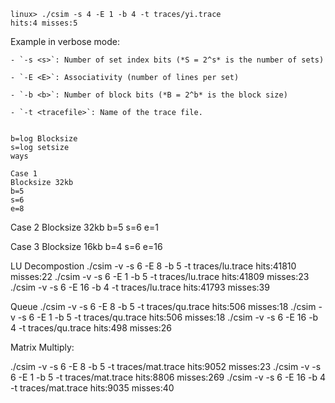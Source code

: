 
```
linux> ./csim -s 4 -E 1 -b 4 -t traces/yi.trace 
hits:4 misses:5 
```

Example in verbose mode:
```
- `-s <s>`: Number of set index bits (*S = 2^s* is the number of sets)

- `-E <E>`: Associativity (number of lines per set)

- `-b <b>`: Number of block bits (*B = 2^b* is the block size)

- `-t <tracefile>`: Name of the trace file.


b=log Blocksize
s=log setsize
ways 

Case 1
Blocksize 32kb
b=5
s=6
e=8
```
Case 2
Blocksize 32kb
b=5
s=6
e=1

Case 3
Blocksize 16kb
b=4
s=6
e=16


LU Decompostion
./csim -v -s 6 -E 8 -b 5 -t traces/lu.trace   hits:41810 misses:22
./csim -v -s 6 -E 1 -b 5 -t traces/lu.trace   hits:41809 misses:23
./csim -v -s 6 -E 16 -b 4 -t traces/lu.trace  hits:41793 misses:39

Queue
./csim -v -s 6 -E 8 -b 5 -t traces/qu.trace     hits:506 misses:18
./csim -v -s 6 -E 1 -b 5 -t traces/qu.trace     hits:506 misses:18
./csim -v -s 6 -E 16 -b 4 -t traces/qu.trace    hits:498 misses:26

Matrix Multiply:

./csim -v -s 6 -E 8 -b 5 -t traces/mat.trace    hits:9052 misses:23
./csim -v -s 6 -E 1 -b 5 -t traces/mat.trace    hits:8806 misses:269
./csim -v -s 6 -E 16 -b 4 -t traces/mat.trace   hits:9035 misses:40
